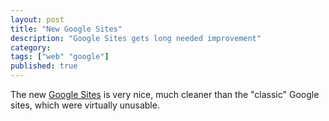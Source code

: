 ```yaml
---
layout: post
title: "New Google Sites"
description: "Google Sites gets long needed improvement"
category: 
tags: ["web" "google"]
published: true
---
```


The new [Google Sites](http://sites.google.com) is very nice, much cleaner than the "classic" Google sites, which were virtually unusable.



